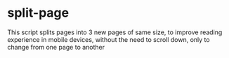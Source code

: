 # split-page
 This script splits pages into 3 new pages of same size, to improve reading experience in mobile devices, without the need to scroll down, only to change from one page to another

